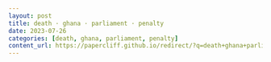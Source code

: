 ```yaml
---
layout: post
title: death · ghana · parliament · penalty
date: 2023-07-26
categories: [death, ghana, parliament, penalty]
content_url: https://papercliff.github.io/redirect/?q=death+ghana+parliament+penalty&tbs=cdr:1,cd_min:7/25/2023,cd_max:7/27/2023
---
```

